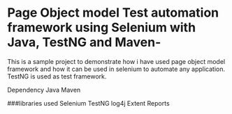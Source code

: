 # Page Object model Test automation framework using Selenium with Java, TestNG and Maven-
This is a sample project to demonstrate how i have used page object model framework and how it can be used in selenium to automate any application.
TestNG is used as test framework.

Dependency
Java
Maven

###libraries used
Selenium
TestNG
log4j
Extent Reports

